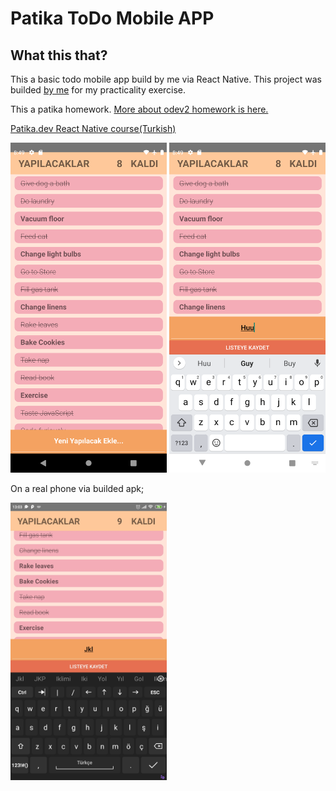 # Patika ToDo Mobile APP
## What this that?
This a basic todo mobile app build by me via React Native. 
This project was builded [by me](https://github.com/ismail-sk/patikaLearning/tree/main/ReactNative/Homeworks/patikaToDo) for my practicality exercise.

This a patika homework. [More about odev2 homework is here.](https://app.patika.dev/courses/react-native/odev_2)

[Patika.dev React Native course(Turkish)](https://app.patika.dev/courses/react-native)

<img src="./Readme/example.png" width="250">
<img src="./Readme/example1.png" width="250">

On a real phone via builded apk;


<img src="./Readme/example2.jpg" width="250">
